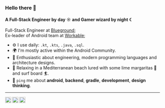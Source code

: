 ### Hello there 👋

#### A Full-Stack Engineer by day ☼ and Gamer wizard by night ☾

Full-Stack Engineer at [Blueground](https://www.theblueground.com/);<br>
Ex-leader of Android team at [Workable](https://www.workable.com/);

- ⚙️ I use daily: `.kt`, `.kts`, `.java`, `.sql`.
- 🌍 I'm mostly active within the Android Community.
- 💯 Enthusiastic about engineering, modern programming languages and architecture designs.
- 🍹 Relaxing in a Mediterranean beach lured with some lime margaritas 🍹 and surf board 🏄.
- 💬 `ping` me about **android**, **backend**, **gradle**, **development**, **design thinking**.

----

<a href="https://www.linkedin.com/in/charalampakisvasilis">
  <img align="left" alt="Vasilis' Charalampakis LinkedIn" width="20px" src="https://play-lh.googleusercontent.com/kMofEFLjobZy_bCuaiDogzBcUT-dz3BBbOrIEjJ-hqOabjK8ieuevGe6wlTD15QzOqw=w480-h960-rw" />
</a>
<a href="https://x.com/charbgr">
  <img align="left" alt="Vasilis' Charalampakis X" width="20px" src="https://simpleicons.vercel.app/x/495f7e" />
</a>
<a href="https://medium.com/@charbgr">
  <img align="left" alt="Vasilis' Charalampakis Medium" width="20px" src="https://simpleicons.now.sh/medium/495f7e" />
</a>
